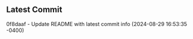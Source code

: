
## Latest Commit
0f8daaf - Update README with latest commit info (2024-08-29 16:53:35 -0400) <Yunxi-Zhou>

